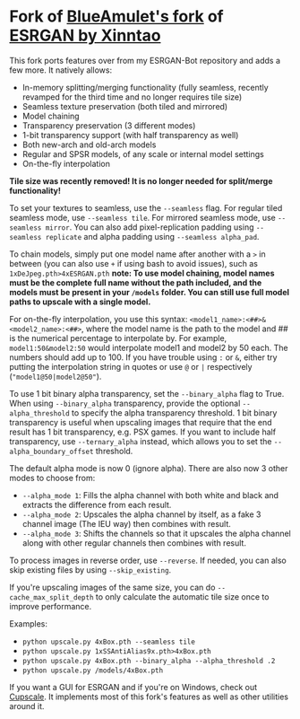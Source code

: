 # Fork of [BlueAmulet's fork](https://github.com/BlueAmulet/ESRGAN) of [ESRGAN by Xinntao](https://github.com/xinntao/ESRGAN)

This fork ports features over from my ESRGAN-Bot repository and adds a few more. It natively allows:

* In-memory splitting/merging functionality (fully seamless, recently revamped for the third time and no longer requires tile size)
* Seamless texture preservation (both tiled and mirrored)
* Model chaining
* Transparency preservation (3 different modes)
* 1-bit transparency support (with half transparency as well)
* Both new-arch and old-arch models
* Regular and SPSR models, of any scale or internal model settings
* On-the-fly interpolation

**Tile size was recently removed! It is no longer needed for split/merge functionality!**

To set your textures to seamless, use the `--seamless` flag. For regular tiled seamless mode, use `--seamless tile`. For mirrored seamless mode, use `--seamless mirror`. You can also add pixel-replication padding using `--seamless replicate` and alpha padding using `--seamless alpha_pad`.

To chain models, simply put one model name after another with a `>` in between (you can also use `+` if using bash to avoid issues), such as `1xDeJpeg.pth>4xESRGAN.pth` **note: To use model chaining, model names must be the complete full name without the path included, and the models must be present in your `/models` folder. You can still use full model paths to upscale with a single model.**

For on-the-fly interpolation, you use this syntax: `<model1_name>:<##>&<model2_name>:<##>`, where the model name is the path to the model and ## is the numerical percentage to interpolate by. For example, `model1:50&model2:50` would interpolate model1 and model2 by 50 each. The numbers should add up to 100. If you have trouble using `:` or `&`, either try putting the interpolation string in quotes or use `@` or `|` respectively (`"model1@50|model2@50"`).

To use 1 bit binary alpha transparency, set the `--binary_alpha` flag to True. When using `--binary_alpha` transparency, provide the optional `--alpha_threshold` to specify the alpha transparency threshold. 1 bit binary transparency is useful when upscaling images that require that the end result has 1 bit transparency, e.g. PSX games. If you want to include half transparency, use `--ternary_alpha` instead, which allows you to set the `--alpha_boundary_offset` threshold.

The default alpha mode is now 0 (ignore alpha). There are also now 3 other modes to choose from:

* `--alpha_mode 1`: Fills the alpha channel with both white and black and extracts the difference from each result.
* `--alpha_mode 2`: Upscales the alpha channel by itself, as a fake 3 channel image (The IEU way) then combines with result.
* `--alpha_mode 3`: Shifts the channels so that it upscales the alpha channel along with other regular channels then combines with result.

To process images in reverse order, use `--reverse`. If needed, you can also skip existing files by using `--skip_existing`.

If you're upscaling images of the same size, you can do `--cache_max_split_depth` to only calculate the automatic tile size once to improve performance.

Examples:

* `python upscale.py 4xBox.pth --seamless tile`
* `python upscale.py 1xSSAntiAlias9x.pth>4xBox.pth`
* `python upscale.py 4xBox.pth --binary_alpha --alpha_threshold .2`
* `python upscale.py /models/4xBox.pth`

If you want a GUI for ESRGAN and if you're on Windows, check out [Cupscale](https://github.com/n00mkrad/cupscale/). It implements most of this fork's features as well as other utilities around it.
